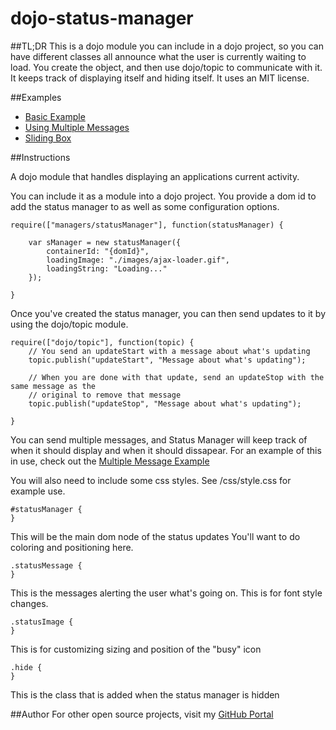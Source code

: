 dojo-status-manager
=================

##TL;DR
This is a dojo module you can include in a dojo project, so you can have different classes all announce what the user is currently waiting to load. You create the object, and then use dojo/topic to communicate with it. It keeps track of displaying itself and hiding itself.
It uses an MIT license.


##Examples
- [Basic Example](http://edwardhinkle.com/projects/dojo-status-manager/examples/basic-example/)
- [Using Multiple Messages](http://edwardhinkle.com/projects/dojo-status-manager/examples/multiple-messages-example/)
- [Sliding Box](http://edwardhinkle.com/projects/dojo-status-manager/examples/sliding-box-example/)

##Instructions

A dojo module that handles displaying an applications current activity.

You can include it as a module into a dojo project. You provide a dom id to add the status manager to as well as some configuration options.

    require(["managers/statusManager"], function(statusManager) {
        
        var sManager = new statusManager({
            containerId: "{domId}",
            loadingImage: "./images/ajax-loader.gif",
            loadingString: "Loading..."
        });
        
    }

Once you've created the status manager, you can then send updates to it by using the dojo/topic module.

    require(["dojo/topic"], function(topic) {
        // You send an updateStart with a message about what's updating
        topic.publish("updateStart", "Message about what's updating");
        
        // When you are done with that update, send an updateStop with the same message as the
        // original to remove that message
        topic.publish("updateStop", "Message about what's updating");        
        
    }

You can send multiple messages, and Status Manager will keep track of when it should display and when it should dissapear. For an example of this in use, check out the [Multiple Message Example](https://github.com/EdwardHinkle/Dojo-Status-Manager/tree/master/example-multiple-messages)


You will also need to include some css styles. See /css/style.css for example use.

    #statusManager {
    }
    
This will be the main dom node of the status updates You'll want to do coloring and positioning here.
    
    .statusMessage {
    }
    
This is the messages alerting the user what's going on. This is for font style changes.

    .statusImage {
    }
    
This is for customizing sizing and position of the "busy" icon
    
    .hide {
    }
    
This is the class that is added when the status manager is hidden


##Author
For other open source projects, visit my [GitHub Portal](http://edwardhinkle.com)
